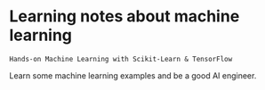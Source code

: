 # Learning notes about machine learning 
`Hands-on Machine Learning with Scikit-Learn & TensorFlow`

Learn some machine learning examples and be a good AI engineer.
